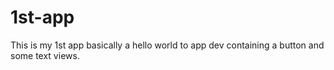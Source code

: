 # 1st-app
This is my 1st app  basically a hello world to app dev containing a button and some text views.
